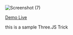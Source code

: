 ![Screenshot (7)](https://github.com/rezaaminiweb/threejsSample/assets/140278906/3f25fe01-8c11-4b89-9fd3-a1274d747636)



<a href="https://rezaaminiweb.github.io/threejsSample/">Demo Live</a>


this is a sample Three.JS Trick 

